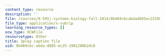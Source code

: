 ```yaml
---
content_type: resource
description: ''
file: /courses/8-591j-systems-biology-fall-2014/8b469cbcabdad685ec251981280b2dc8_3eIzIJ6QncY.srt
file_type: application/x-subrip
learning_resource_types: []
ocw_type: OCWFile
resourcetype: Other
title: 3play caption file
uid: 8b469cbc-abda-d685-ec25-1981280b2dc8
---
```

